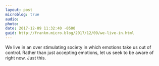 ```yaml
---
layout: post
microblog: true
audio: 
photo: 
date: 2017-12-09 11:32:40 -0500
guid: http://frankm.micro.blog/2017/12/09/we-live-in.html
---
```

We live in an over stimulating society in which emotions take us out of control. Rather than just accepting emotions, let us seek to be aware of right now. Just this. 
